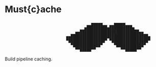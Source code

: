 # Must{c}ache

                                          ▄▄▄▄▄     ▄▄▄▄▄
                                       ▄█████████▄██████████▄
                                   ▄▄██████████████████████████▄▄
                               ▄▄██████████████████████████████████▄
                               ▀████████████████▀ ▀████████████████▀
                                 ▀████████████▀     ▀████████████▀
                                   ▀▀█████▀▀           ▀▀█████▀▀

Build pipeline caching.
